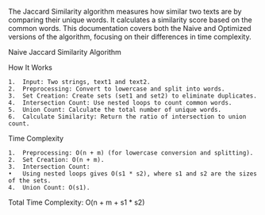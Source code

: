 The Jaccard Similarity algorithm measures how similar two texts are by comparing their unique words. It calculates a similarity score based on the common words. This documentation covers both the Naive and Optimized versions of the algorithm, focusing on their differences in time complexity.

Naive Jaccard Similarity Algorithm

How It Works

	1.	Input: Two strings, text1 and text2.
	2.	Preprocessing: Convert to lowercase and split into words.
	3.	Set Creation: Create sets (set1 and set2) to eliminate duplicates.
	4.	Intersection Count: Use nested loops to count common words.
	5.	Union Count: Calculate the total number of unique words.
	6.	Calculate Similarity: Return the ratio of intersection to union count.

Time Complexity

	1.	Preprocessing: O(n + m) (for lowercase conversion and splitting).
	2.	Set Creation: O(n + m).
	3.	Intersection Count:
	•	Using nested loops gives O(s1 * s2), where s1 and s2 are the sizes of the sets.
	4.	Union Count: O(s1).

Total Time Complexity:
 O(n + m + s1 * s2) 
